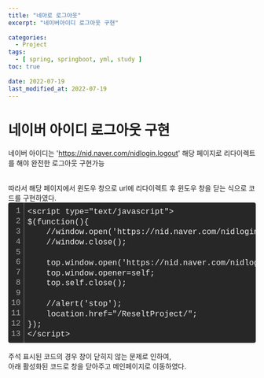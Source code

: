 ```yaml
---
title: "네아로 로그아웃"
excerpt: "네이버아이디 로그아웃 구현"
 
categories:
  - Project       
tags:
  - [ spring, springboot, yml, study ]  
toc: true
 
date: 2022-07-19
last_modified_at: 2022-07-19
---
```


<h1>네이버 아이디 로그아웃 구현</h1>

네이버 아이디는 'https://nid.naver.com/nidlogin.logout' 해당 페이지로 리다이렉트를 해야 완전한 로그아웃 구현가능


<br>
따라서 해당 페이지에서 윈도우 창으로 url에 리다이렉트 후 윈도우 창을 닫는 식으로 코드를 구현하였다.

<div class="colorscripter-code" style="color:#f0f0f0;font-family:Consolas, 'Liberation Mono', Menlo, Courier, monospace !important; position:relative !important;overflow:auto"><table class="colorscripter-code-table" style="margin:0;padding:0;border:none;background-color:#272727;border-radius:4px;" cellspacing="0" cellpadding="0"><tr><td style="padding:6px;border-right:2px solid #4f4f4f"><div style="margin:0;padding:0;word-break:normal;text-align:right;color:#aaa;font-family:Consolas, 'Liberation Mono', Menlo, Courier, monospace !important;line-height:130%"><div style="line-height:130%">1</div><div style="line-height:130%">2</div><div style="line-height:130%">3</div><div style="line-height:130%">4</div><div style="line-height:130%">5</div><div style="line-height:130%">6</div><div style="line-height:130%">7</div><div style="line-height:130%">8</div><div style="line-height:130%">9</div><div style="line-height:130%">10</div><div style="line-height:130%">11</div><div style="line-height:130%">12</div><div style="line-height:130%">13</div></div></td><td style="padding:6px 0;text-align:left"><div style="margin:0;padding:0;color:#f0f0f0;font-family:Consolas, 'Liberation Mono', Menlo, Courier, monospace !important;line-height:130%"><div style="padding:0 6px; white-space:pre; line-height:130%">&lt;script&nbsp;type="text/javascript"&gt;</div><div style="padding:0 6px; white-space:pre; line-height:130%">$(function(){</div><div style="padding:0 6px; white-space:pre; line-height:130%">&nbsp;&nbsp;&nbsp;&nbsp;//window.open('https://nid.naver.com/nidlogin.logout',&nbsp;'네이버아이디&nbsp;로그아웃',&nbsp;'top=10,&nbsp;left=10,&nbsp;width=500,&nbsp;height=600,&nbsp;status=no,&nbsp;menubar=no,&nbsp;toolbar=no,&nbsp;resizable=no');</div><div style="padding:0 6px; white-space:pre; line-height:130%">&nbsp;&nbsp;&nbsp;&nbsp;//window.close();</div><div style="padding:0 6px; white-space:pre; line-height:130%">&nbsp;&nbsp;&nbsp;&nbsp;</div><div style="padding:0 6px; white-space:pre; line-height:130%">&nbsp;&nbsp;&nbsp;&nbsp;top.window.open('https://nid.naver.com/nidlogin.logout',&nbsp;'네이버아이디&nbsp;로그아웃',&nbsp;'top=10,&nbsp;left=10,&nbsp;width=500,&nbsp;height=600,&nbsp;status=no,&nbsp;menubar=no,&nbsp;toolbar=no,&nbsp;resizable=no').close();</div><div style="padding:0 6px; white-space:pre; line-height:130%">&nbsp;&nbsp;&nbsp;&nbsp;top.window.opener=self;</div><div style="padding:0 6px; white-space:pre; line-height:130%">&nbsp;&nbsp;&nbsp;&nbsp;top.self.close();</div><div style="padding:0 6px; white-space:pre; line-height:130%">&nbsp;&nbsp;&nbsp;&nbsp;</div><div style="padding:0 6px; white-space:pre; line-height:130%">&nbsp;&nbsp;&nbsp;&nbsp;//alert('stop');</div><div style="padding:0 6px; white-space:pre; line-height:130%">&nbsp;&nbsp;&nbsp;&nbsp;location.href="/ReseltProject/";</div><div style="padding:0 6px; white-space:pre; line-height:130%">});</div><div style="padding:0 6px; white-space:pre; line-height:130%">&lt;/script&gt;</div></div><div style="text-align:right;margin-top:-13px;margin-right:5px;font-size:9px;font-style:italic"><a href="http://colorscripter.com/info#e" target="_blank" style="color:#4f4f4ftext-decoration:none">Colored by Color Scripter</a></div></td><td style="vertical-align:bottom;padding:0 2px 4px 0"><a href="http://colorscripter.com/info#e" target="_blank" style="text-decoration:none;color:white"><span style="font-size:9px;word-break:normal;background-color:#4f4f4f;color:white;border-radius:10px;padding:1px">cs</span></a></td></tr></table></div>

<br>
주석 표시된 코드의 경우 창이 닫히지 않는 문제로 인하여,
<br>
아래 활성화된 코드로 창을 닫아주고 메인페이지로 이동하였다.